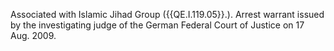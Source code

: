  Associated with Islamic Jihad Group ({{QE.I.119.05}}.). Arrest warrant issued by 
the investigating judge of the German Federal Court of Justice on 17 Aug. 2009. 
